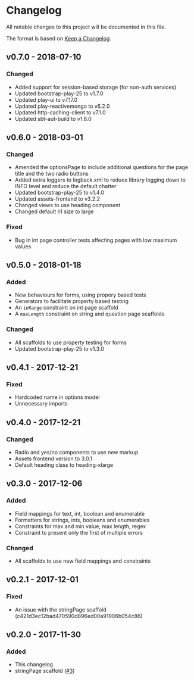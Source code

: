 # Changelog
All notable changes to this project will be documented in this file.

The format is based on [Keep a Changelog](http://keepachangelog.com/en/1.0.0/).

## v0.7.0 - 2018-07-10

### Changed
* Added support for session-based storage (for non-auth services)
* Updated bootstrap-play-25 to v1.7.0
* Updated play-ui to v7.17.0
* Updated play-reactivemongo to v6.2.0
* Updated http-caching-client to v7.1.0
* Updated sbt-aut-build to v1.8.0

## v0.6.0 - 2018-03-01

### Changed
* Amended the optionsPage to include additional questions for the page title and the two radio buttons
* Added extra loggers to logback.xml to reduce library logging down to INFO level and reduce the default chatter
* Updated bootstrap-play-25 to v1.4.0
* Updated assets-frontend to v3.2.2
* Changed views to use heading component
* Changed default h1 size to large

### Fixed
* Bug in int page controller tests affecting pages with low maximum values

## v0.5.0 - 2018-01-18

### Added
* New behaviours for forms, using propery based tests
* Generators to facilitate property based testing
* An `inRange` constraint on int page scaffold
* A `maxLength` constraint on string and question page scaffolds

### Changed
* All scaffolds to use property testing for forms
* Updated bootstrap-play-25 to v1.3.0

## v0.4.1 - 2017-12-21

### Fixed
* Hardcoded name in options model
* Unnecessary imports

## v0.4.0 - 2017-12-21

### Changed
* Radio and yes/no components to use new markup
* Assets frontend version to 3.0.1
* Default heading class to heading-xlarge

## v0.3.0 - 2017-12-06

### Added
* Field mappings for text, int, boolean and enumerable
* Formatters for strings, ints, booleans and enumerables
* Constraints for max and min value, max length, regex
* Constraint to present only the first of multiple errors

### Changed
* All scaffolds to use new field mappings and constraints

## v0.2.1 - 2017-12-01

### Fixed
* An issue with the stringPage scaffold (c421d3ec12bad470590d896ed00a91906b054c86)

## v0.2.0 - 2017-11-30

### Added
* This changelog
* stringPage scaffold ([#3](https://github.com/hmrc/hmrc-frontend-scaffold.g8/pull/3))
